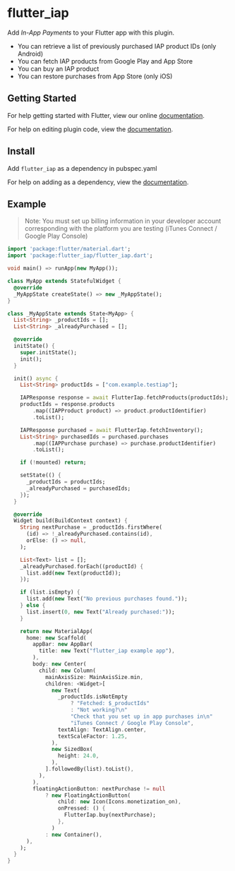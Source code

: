 # flutter_iap

Add _In-App Payments_ to your Flutter app with this plugin.

- You can retrieve a list of previously purchased IAP product IDs (only Android)
- You can fetch IAP products from Google Play and App Store
- You can buy an IAP product
- You can restore purchases from App Store (only iOS)

## Getting Started

For help getting started with Flutter, view our online
[documentation](https://flutter.io/).

For help on editing plugin code, view the [documentation](https://flutter.io/platform-plugins/#edit-code).

## Install

Add ```flutter_iap``` as a dependency in pubspec.yaml

For help on adding as a dependency, view the [documentation](https://flutter.io/using-packages/).

## Example

> Note: You must set up billing information in your developer account corresponding with the platform you are testing (iTunes Connect / Google Play Console)

```dart
import 'package:flutter/material.dart';
import 'package:flutter_iap/flutter_iap.dart';

void main() => runApp(new MyApp());

class MyApp extends StatefulWidget {
  @override
  _MyAppState createState() => new _MyAppState();
}

class _MyAppState extends State<MyApp> {
  List<String> _productIds = [];
  List<String> _alreadyPurchased = [];

  @override
  initState() {
    super.initState();
    init();
  }

  init() async {
    List<String> productIds = ["com.example.testiap"];

    IAPResponse response = await FlutterIap.fetchProducts(productIds);
    productIds = response.products
        .map((IAPProduct product) => product.productIdentifier)
        .toList();

    IAPResponse purchased = await FlutterIap.fetchInventory();
    List<String> purchasedIds = purchased.purchases
        .map((IAPPurchase purchase) => purchase.productIdentifier)
        .toList();

    if (!mounted) return;

    setState(() {
      _productIds = productIds;
      _alreadyPurchased = purchasedIds;
    });
  }

  @override
  Widget build(BuildContext context) {
    String nextPurchase = _productIds.firstWhere(
      (id) => !_alreadyPurchased.contains(id),
      orElse: () => null,
    );

    List<Text> list = [];
    _alreadyPurchased.forEach((productId) {
      list.add(new Text(productId));
    });

    if (list.isEmpty) {
      list.add(new Text("No previous purchases found."));
    } else {
      list.insert(0, new Text("Already purchased:"));
    }

    return new MaterialApp(
      home: new Scaffold(
        appBar: new AppBar(
          title: new Text("flutter_iap example app"),
        ),
        body: new Center(
          child: new Column(
            mainAxisSize: MainAxisSize.min,
            children: <Widget>[
              new Text(
                _productIds.isNotEmpty
                    ? "Fetched: $_productIds"
                    : "Not working?\n"
                    "Check that you set up in app purchases in\n"
                    "iTunes Connect / Google Play Console",
                textAlign: TextAlign.center,
                textScaleFactor: 1.25,
              ),
              new SizedBox(
                height: 24.0,
              ),
            ].followedBy(list).toList(),
          ),
        ),
        floatingActionButton: nextPurchase != null
            ? new FloatingActionButton(
                child: new Icon(Icons.monetization_on),
                onPressed: () {
                  FlutterIap.buy(nextPurchase);
                },
              )
            : new Container(),
      ),
    );
  }
}
```
